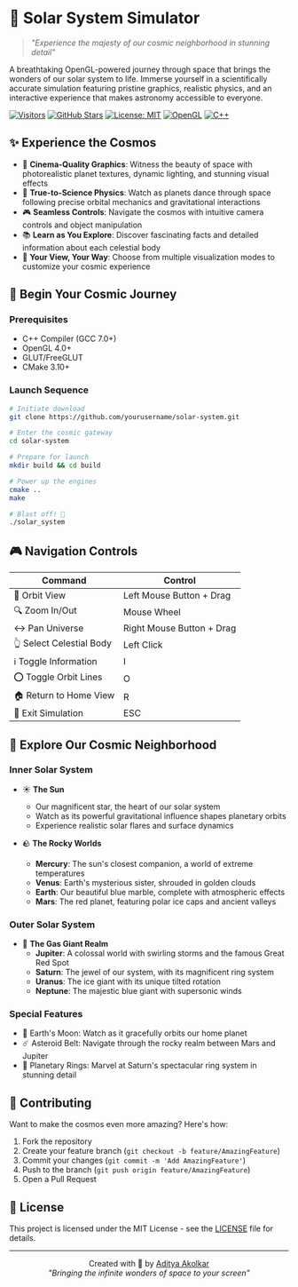 # 🌌 Solar System Simulator

> *"Experience the majesty of our cosmic neighborhood in stunning detail"*

A breathtaking OpenGL-powered journey through space that brings the wonders of our solar system to life. Immerse yourself in a scientifically accurate simulation featuring pristine graphics, realistic physics, and an interactive experience that makes astronomy accessible to everyone.

[![Visitors](https://visitor-badge.glitch.me/badge?page_id=schrodingerspet.Solar_System_Simulation&left_text=Visitors)](https://github.com/schrodingerspet/Solar_System_Simulation)
[![GitHub Stars](https://img.shields.io/github/stars/schrodingerspet/Solar_System_Simulation.svg?style=flat&label=Stars&color=brightgreen)](https://github.com/schrodingerspet/Solar_System_Simulation)
[![License: MIT](https://img.shields.io/badge/License-MIT-yellow.svg)](https://opensource.org/licenses/MIT)
[![OpenGL](https://img.shields.io/badge/OpenGL-%23FFFFFF.svg?style=flat&logo=opengl)](https://www.opengl.org/)
[![C++](https://img.shields.io/badge/C++-%2300599C.svg?style=flat&logo=c%2B%2B&logoColor=white)](https://isocpp.org/)

## ✨ Experience the Cosmos

- 🎥 **Cinema-Quality Graphics**: Witness the beauty of space with photorealistic planet textures, dynamic lighting, and stunning visual effects
- 🔭 **True-to-Science Physics**: Watch as planets dance through space following precise orbital mechanics and gravitational interactions
- 🎮 **Seamless Controls**: Navigate the cosmos with intuitive camera controls and object manipulation
- 📚 **Learn as You Explore**: Discover fascinating facts and detailed information about each celestial body
- 🎨 **Your View, Your Way**: Choose from multiple visualization modes to customize your cosmic experience

## 🚀 Begin Your Cosmic Journey

### Prerequisites

- C++ Compiler (GCC 7.0+)
- OpenGL 4.0+
- GLUT/FreeGLUT
- CMake 3.10+

### Launch Sequence

```bash
# Initiate download
git clone https://github.com/yourusername/solar-system.git

# Enter the cosmic gateway
cd solar-system

# Prepare for launch
mkdir build && cd build

# Power up the engines
cmake ..
make

# Blast off! 🚀
./solar_system
```

## 🎮 Navigation Controls

| Command | Control |
|---------|---------|
| 🔄 Orbit View | Left Mouse Button + Drag |
| 🔍 Zoom In/Out | Mouse Wheel |
| ↔️ Pan Universe | Right Mouse Button + Drag |
| 👆 Select Celestial Body | Left Click |
| ℹ️ Toggle Information | I |
| ⭕ Toggle Orbit Lines | O |
| 🏠 Return to Home View | R |
| 🚪 Exit Simulation | ESC |

## 🌟 Explore Our Cosmic Neighborhood

### Inner Solar System
- ☀️ **The Sun**
  - Our magnificent star, the heart of our solar system
  - Watch as its powerful gravitational influence shapes planetary orbits
  - Experience realistic solar flares and surface dynamics

- 🪨 **The Rocky Worlds**
  - **Mercury**: The sun's closest companion, a world of extreme temperatures
  - **Venus**: Earth's mysterious sister, shrouded in golden clouds
  - **Earth**: Our beautiful blue marble, complete with atmospheric effects
  - **Mars**: The red planet, featuring polar ice caps and ancient valleys

### Outer Solar System
- 🌌 **The Gas Giant Realm**
  - **Jupiter**: A colossal world with swirling storms and the famous Great Red Spot
  - **Saturn**: The jewel of our system, with its magnificent ring system
  - **Uranus**: The ice giant with its unique tilted rotation
  - **Neptune**: The majestic blue giant with supersonic winds

### Special Features
- 🌙 Earth's Moon: Watch as it gracefully orbits our home planet
- ☄️ Asteroid Belt: Navigate through the rocky realm between Mars and Jupiter
- 💫 Planetary Rings: Marvel at Saturn's spectacular ring system in stunning detail

## 🤝 Contributing

Want to make the cosmos even more amazing? Here's how:

1. Fork the repository
2. Create your feature branch (`git checkout -b feature/AmazingFeature`)
3. Commit your changes (`git commit -m 'Add AmazingFeature'`)
4. Push to the branch (`git push origin feature/AmazingFeature`)
5. Open a Pull Request

## 📜 License

This project is licensed under the MIT License - see the [LICENSE](LICENSE.txt
) file for details.

---

<p align="center">
Created with 💫 by <a href="https://github.com/schrodingerspet" target="_blank">Aditya Akolkar</a><br>
<em>"Bringing the infinite wonders of space to your screen"</em>
</p>


